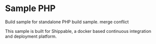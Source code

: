 Sample PHP
===============

Build sample for standalone PHP build sample. merge conflict

This sample is built for Shippable, a docker based continuous integration and deployment platform.
